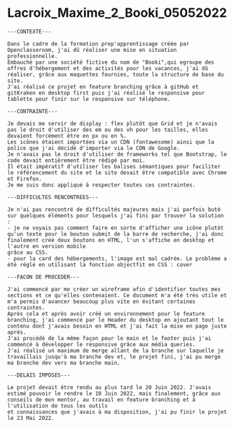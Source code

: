 # Lacroix_Maxime_2_Booki_05052022

    ---CONTEXTE---

    Dans le cadre de la formation prep'apprentissage créée par Openclasseroom, j'ai dû réaliser une mise en situation professionnelle.
    Embauché par une société fictive du nom de "Booki",qui egroupe des offres d'hébergement et des activités pour les vacances, j'ai dû réaliser, grâce aux maquettes fournies, toute la structure de base du site.
    J'ai réalisé ce projet en feature branching grâce à gitHub et gitKraken en desktop first puis j'ai réalisé le responsive pour tablette pour finir sur le responsive sur téléphone.

    ---CONTRAINTE---

    Je devais me servir de display : flex plutôt que Grid et je n'avais pas le droit d'utiliser des em ou des vh pour les tailles, elles devaient forcément être en px ou en %.
    Les icônes étaient importées via un CDN (fontawesome) ainsi que la police que j'ai décidé d'importer via le CDN de Google.
    Je n'avais pas le droit d'utiliser de frameworks tel que Bootstrap, le code devait entièrement être rédigé par moi.
    Il était impératif d'utiliser les balises sémantiques pour faciliter le référencement du site et le site devait être compatible avec Chrome et Firefox.
    Je me suis donc appliqué à respecter toutes ces contraintes.

    ---DIFFICULTES RENCONTREES---

    Je n'ai pas rencontré de difficultés majeures mais j'ai parfois buté sur quelques éléments pour lesquels j'ai fini par trouver la solution :
    - je ne voyais pas comment faire en sorte d'afficher une icône plutôt qu'un texte pour le bouton submit de la barre de recherche, j'ai donc finalement créé deux boutons en HTML, l'un s'affiche en desktop et l'autre en version mobile
    grâce au CSS.
    - pour la card des hébergements, l'image est mal cadrée. Le problème a été réglé en utilisant la fonction objectfit en CSS : cover

    ---FACON DE PROCEDER---

    J'ai commencé par me créer un wireframe afin d'identifier toutes mes sections et ce qu'elles contenaient. Ce document m'a été très utile et m'a permis d'avancer beaucoup plus vite en évitant certaines contraintes.
    Après cela et après avoir créé un environnement pour le feature branching, j'ai commencé par le Header du desktop en ajoutant tout le contenu dont j'avais besoin en HTML et j'ai fait la mise en page juste après.
    J'ai procédé de la même façon pour le main et le footer puis j'ai commencé à développer le responsive grâce aux média queries.
    J'ai réalisé un maximum de merge allant de la branche sur laquelle je travaillais jusqu'à ma branche dev et, le projet fini, j'ai pu merge ma branche dev vers ma branche main.

    ---DELAIS IMPOSES---

    Le projet devait être rendu au plus tard le 20 Juin 2022. J'avais estimé pouvoir le rendre le 10 Juin 2022, mais finalement, grâce aux conseils de mon mentor, au travail en feature branching et à l'utilisation de tous les outils
    et connaissances que j'avais à ma disposition, j'ai pu finir le projet le 23 Mai 2022.
